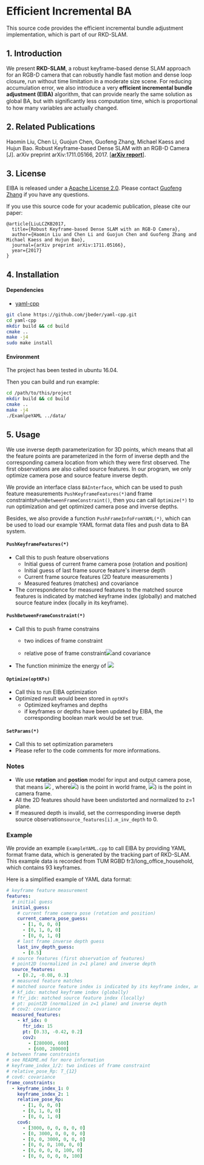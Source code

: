 # Efficient Incremental BA

This source code provides the efficient incremental bundle adjustment implementation, which is part of our RKD-SLAM.

## 1. Introduction

We present **RKD-SLAM**, a robust keyframe-based dense SLAM approach for an RGB-D camera that can robustly handle fast motion and dense loop closure, run without time limitation in a moderate size scene. For reducing accumulation error, we also introduce a very **efficient incremental bundle adjustment (EIBA)** algorithm, that can provide nearly the same solution as global BA, but with signiﬁcantly less computation time, which is proportional to how many variables are actually changed.

## 2. Related Publications

Haomin Liu, Chen Li, Guojun Chen, Guofeng Zhang, Michael Kaess and Hujun Bao. Robust Keyframe-based Dense SLAM with an RGB-D Camera [J]. arXiv preprint arXiv:1711.05166, 2017. [**[arXiv report](https://arxiv.org/abs/1711.05166)**].


## 3. License

EIBA is released under a [Apache License 2.0](https://www.apache.org/licenses/LICENSE-2.0). Please contact [Guofeng Zhang](mailto:zhangguofeng@cad.zju.edu.cn) if you have any questions.

If you use this source code for your academic publication, please cite our paper:

    @article{LiuLCZKB2017,
      title={Robust Keyframe-based Dense SLAM with an RGB-D Camera},
      author={Haomin Liu and Chen Li and Guojun Chen and Guofeng Zhang and Michael Kaess and Hujun Bao},
      journal={arXiv preprint arXiv:1711.05166},
      year={2017}
    }

## 4. Installation

#### Dependencies
- [yaml-cpp](https://github.com/jbeder/yaml-cpp) 

```bash
git clone https://github.com/jbeder/yaml-cpp.git
cd yaml-cpp
mkdir build && cd build
cmake ..
make -j4
sudo make install
```

#### Environment

The project has been tested in ubuntu 16.04.

Then you can build and run example: 

```bash
cd /path/to/this/project
mkdir build && cd build
cmake ..
make -j4
./ExamlpeYAML ../data/
```

## 5. Usage

We use inverse depth parameterization for 3D points, which means that all the feature points are parameterized in the form of inverse depth and the corresponding camera location from which they were first observed. The first observations are also called source features. In our program, we only optimize camera pose and source feature inverse depth.

We provide an interface class `BAInterface`, which can be used to push feature measurements `PushKeyframeFeatures(*)`and frame constraints`PushBetweenFrameConstraint()`, then you can call `Optimize(*)` to run optimization and get optimized camera pose and inverse depths.

Besides, we also provide a function `PushFrameInfoFromYAML(*)`, which can be used to load our example YAML format data files and push data to BA system.

#### `PushKeyframeFeatures(*)`

- Call this to push feature observations
  - Initial guess of current frame camera pose (rotation and position)
  - Initial guess of last frame source feature's inverse depth
  - Current frame source features (2D feature measurements )
  - Measured features (matches) and covariance
- The correspondence for measured features to the matched source features is indicated by matched keyframe index (globally) and matched source feature index (locally in its keyframe).

#### `PushBetweenFrameConstraint(*)`

- Call this to push frame constrains
  - two indices of frame constraint

  - relative pose of frame constraint![](http://latex.codecogs.com/gif.latex?T_{12})and covariance

- The function minimize the energy of ![](http://latex.codecogs.com/gif.latex?C_1C_2^{-1}T_{12}) 

#### `Optimize(optKFs)`

- Call this to run EIBA optimization
- Optimized result would been stored in `optKFs`
  - Optimized keyframes and depths
  - if keyframes or depths have been updated by EIBA, the corresponding boolean mark would be set true.

#### `SetParams(*)`

- Call this to set optimization parameters
- Please refer to the code comments for more informations.

### Notes

- We use **rotation** and **postion** model for input and output camera pose, that means ![](http://latex.codecogs.com/gif.latex?\\mathbf{X}_c=R(\\mathbf{X}_w-\\mathbf{p}))  , where![](http://latex.codecogs.com/gif.latex?\\mathbf{X}_c))  is the point in world frame, ![](http://latex.codecogs.com/gif.latex?\\mathbf{X}_w))  is the point in camera frame.
- All the 2D features should have been undistorted and normalized to z=1 plane.
- If measured depth is invalid, set the corrresponding inverse depth source observation`source_features[i].m_inv_depth` to 0.

### Example

We provide an example `ExampleYAML.cpp` to call EIBA by providing YAML format frame data, which is generated by the tracking part of RKD-SLAM. This example data is recorded from TUM RGBD fr3/long_office_household, which contains 93 keyframes.

Here is a simplified example of YAML data format:

```yaml
# keyframe feature measurement
features:
  # initial guess
  initial_guess:
    # current frame camera pose (rotation and position)
    current_camera_pose_guess:
      - [1, 0, 0, 0]
      - [0, 1, 0, 0]
      - [0, 0, 1, 0]
    # last frame inverse depth guess
    last_inv_depth_guess:
      - [0.5]
  # source features (first observation of features)
  # point2D (normalized in z=1 plane) and inverse depth
  source_features:
    - [0.2, -0.08, 0.3]
  # measured feature matches
  # matched source feature index is indicated by its keyframe index, and source feature index
  # kf_idx: matched keyframe index (globally)
  # ftr_idx: matched source feature index (locally)
  # pt: point2D (normalized in z=1 plane) and inverse depth
  # cov2: covariance
  measured_features:
    - kf_idx: 0
      ftr_idx: 15
      pt: [0.33, -0.42, 0.2]
      cov2:
        - [280000, 600]
        - [600, 280000]
# between frame constraints
# see README.md for more information
# keyframe_index_1/2: two indices of frame constraint
# relative_pose_Rp: T_{12}
# cov6: covariance
frame_constraints:
  - keyframe_index_1: 0
    keyframe_index_2: 1
    relative_pose_Rp:
      - [1, 0, 0, 0]
      - [0, 1, 0, 0]
      - [0, 0, 1, 0]
    cov6:
      - [3000, 0, 0, 0, 0, 0]
      - [0, 3000, 0, 0, 0, 0]
      - [0, 0, 3000, 0, 0, 0]
      - [0, 0, 0, 100, 0, 0]
      - [0, 0, 0, 0, 100, 0]
      - [0, 0, 0, 0, 0, 100]
```
